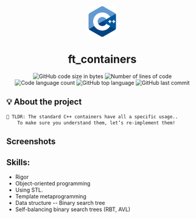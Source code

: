 <div align="center">
    <code><img height="80" src="https://raw.githubusercontent.com/LeonMoreno/LeonMoreno/master/img/cpp_logo.png"></code>
</a>

<h1 align="center">
	ft_containers
</h1></div>


<p align="center">
	<img alt="GitHub code size in bytes" src="https://img.shields.io/github/languages/code-size/LeonMoreno/ft_containers?color=lightblue" />
	<img alt="Number of lines of code" src="https://img.shields.io/tokei/lines/github/LeonMoreno/ft_containers?color=critical" />
	<img alt="Code language count" src="https://img.shields.io/github/languages/count/LeonMoreno/ft_containers?color=yellow" />
	<img alt="GitHub top language" src="https://img.shields.io/github/languages/top/LeonMoreno/ft_containers?color=blue" />
	<img alt="GitHub last commit" src="https://img.shields.io/github/last-commit/LeonMoreno/ft_containers?color=green" />
</p>

</p>

## 💡 About the project

	🚀 TLDR: The standard C++ containers have all a specific usage.. 
		To make sure you understand them, let’s re-implement them!

## Screenshots


## Skills:
* Rigor
* Object-oriented programming
* Using STL.
* Template metaprogramming
* Data structure -- Binary search tree
* Self-balancing binary search trees (RBT, AVL)

